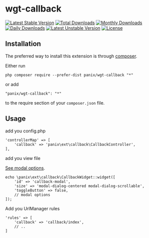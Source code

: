 wgt-callback
===========

[![Latest Stable Version](https://poser.pugx.org/panix/wgt-callback/v/stable)](https://packagist.org/packages/panix/wgt-callback)
[![Total Downloads](https://poser.pugx.org/panix/wgt-callback/downloads)](https://packagist.org/packages/panix/wgt-callback)
[![Monthly Downloads](https://poser.pugx.org/panix/wgt-callback/d/monthly)](https://packagist.org/packages/panix/wgt-callback)
[![Daily Downloads](https://poser.pugx.org/panix/wgt-callback/d/daily)](https://packagist.org/packages/panix/wgt-callback)
[![Latest Unstable Version](https://poser.pugx.org/panix/wgt-callback/v/unstable)](https://packagist.org/packages/panix/wgt-callback)
[![License](https://poser.pugx.org/panix/wgt-callback/license)](https://packagist.org/packages/panix/wgt-callback)

Installation
------------

The preferred way to install this extension is through [composer](http://getcomposer.org/download/).

Either run

```
php composer require --prefer-dist panix/wgt-callback "*"
```

or add

```
"panix/wgt-callback": "*"
```

to the require section of your `composer.json` file.


Usage
-----
add you config.php
```
'controllerMap' => [
    'callback' => 'panix\ext\callback\CallbackController',
],
```

add you view file

[See modal options](https://www.yiiframework.com/extension/yiisoft/yii2-bootstrap4/doc/api/2.0/yii-bootstrap4-modal).

```
echo \panix\ext\callback\CallbackWidget::widget([
    'id' => 'callback-modal',
    'size' => 'modal-dialog-centered modal-dialog-scrollable',
    'toggleButton' => false,
    // modal options
]);
```

Add you UrlManager rules
```
'rules' => [
    'callback' => 'callback/index',
    // ..
]
```